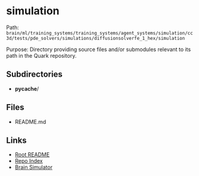 # simulation

Path: `brain/ml/training_systems/training_systems/agent_systems/simulation/cc3d/tests/pde_solvers/simulations/diffusionsolverfe_1_hex/simulation`

Purpose: Directory providing source files and/or submodules relevant to its path in the Quark repository.

## Subdirectories
- __pycache__/

## Files
- README.md

## Links
- [Root README](../../../../../../../../../../../README.md)
- [Repo Index](../../../../../../../../../../../repo_index.json)
- [Brain Simulator](../../../../../../../../../../../brain/architecture/brain_simulator.py)
